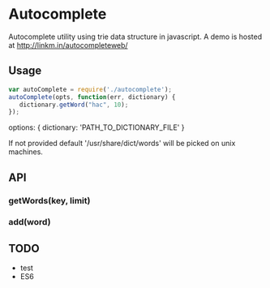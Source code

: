 Autocomplete
==========

Autocomplete utility using trie data structure in javascript.
A demo is hosted at http://linkm.in/autocompleteweb/

## Usage

```js
var autoComplete = require('./autocomplete');
autoComplete(opts, function(err, dictionary) {
   dictionary.getWord("hac", 10);
});
```

options: {
  dictionary: 'PATH_TO_DICTIONARY_FILE'
}

If not provided default '/usr/share/dict/words' will be picked on unix machines.

## API
### getWords(key, limit)
### add(word)


## TODO
- test
- ES6


